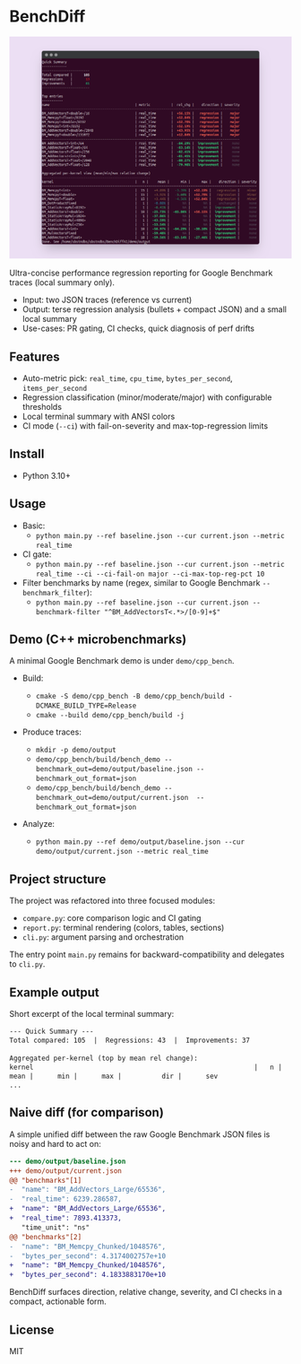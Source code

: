 BenchDiff
===========

![Aperçu de la sortie console de BenchDiff](media/screenshot.png)

 Ultra-concise performance regression reporting for Google Benchmark traces (local summary only).

- Input: two JSON traces (reference vs current)
- Output: terse regression analysis (bullets + compact JSON) and a small local summary
- Use-cases: PR gating, CI checks, quick diagnosis of perf drifts

Features
--------

- Auto-metric pick: `real_time`, `cpu_time`, `bytes_per_second`, `items_per_second`
- Regression classification (minor/moderate/major) with configurable thresholds
- Local terminal summary with ANSI colors
- CI mode (`--ci`) with fail-on-severity and max-top-regression limits

Install
-------

- Python 3.10+

Usage
-----

- Basic:
  - `python main.py --ref baseline.json --cur current.json --metric real_time`
- CI gate:
  - `python main.py --ref baseline.json --cur current.json --metric real_time --ci --ci-fail-on major --ci-max-top-reg-pct 10`
- Filter benchmarks by name (regex, similar to Google Benchmark `--benchmark_filter`):
  - `python main.py --ref baseline.json --cur current.json --benchmark-filter "^BM_AddVectorsT<.*>/[0-9]+$"`

Demo (C++ microbenchmarks)
--------------------------

A minimal Google Benchmark demo is under `demo/cpp_bench`.

- Build:
  - `cmake -S demo/cpp_bench -B demo/cpp_bench/build -DCMAKE_BUILD_TYPE=Release`
  - `cmake --build demo/cpp_bench/build -j`

- Produce traces:
  - `mkdir -p demo/output`
  - `demo/cpp_bench/build/bench_demo --benchmark_out=demo/output/baseline.json --benchmark_out_format=json`
  - `demo/cpp_bench/build/bench_demo --benchmark_out=demo/output/current.json  --benchmark_out_format=json`

- Analyze:
  - `python main.py --ref demo/output/baseline.json --cur demo/output/current.json --metric real_time`

Project structure
-----------------

The project was refactored into three focused modules:

- `compare.py`: core comparison logic and CI gating
- `report.py`: terminal rendering (colors, tables, sections)
- `cli.py`: argument parsing and orchestration

The entry point `main.py` remains for backward-compatibility and delegates to `cli.py`.

Example output
--------------

Short excerpt of the local terminal summary:

```text
--- Quick Summary ---
Total compared: 105  |  Regressions: 43  |  Improvements: 37

Aggregated per-kernel (top by mean rel change):
kernel                                                       |   n |     mean |      min |      max |          dir |      sev
...
```

Naive diff (for comparison)
---------------------------

A simple unified diff between the raw Google Benchmark JSON files is noisy and hard to act on:

```diff
--- demo/output/baseline.json
+++ demo/output/current.json
@@ "benchmarks"[1]
-  "name": "BM_AddVectors_Large/65536",
-  "real_time": 6239.286587,
+  "name": "BM_AddVectors_Large/65536",
+  "real_time": 7893.413373,
   "time_unit": "ns"
@@ "benchmarks"[2]
-  "name": "BM_Memcpy_Chunked/1048576",
-  "bytes_per_second": 4.3174002757e+10
+  "name": "BM_Memcpy_Chunked/1048576",
+  "bytes_per_second": 4.1833883170e+10
```

BenchDiff surfaces direction, relative change, severity, and CI checks in a compact, actionable form.

License
-------

MIT
